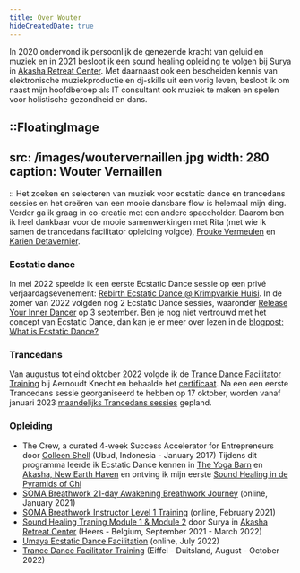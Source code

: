 ```yaml
---
title: Over Wouter
hideCreatedDate: true
---
```


In 2020 ondervond ik persoonlijk de genezende kracht van geluid en muziek en in 2021 besloot ik een sound healing opleiding te volgen bij Surya in [Akasha Retreat Center](https://www.akasharetreatcenter.com/).
Met daarnaast ook een bescheiden kennis van elektronische muziekproductie en dj-skills uit een vorig leven, besloot ik om naast mijn hoofdberoep als IT consultant ook muziek te maken en spelen voor holistische gezondheid en dans.

::FloatingImage
---
src: /images/woutervernaillen.jpg
width: 280
caption: Wouter Vernaillen
---
::
Het zoeken en selecteren van muziek voor ecstatic dance en trancedans sessies en het creëren van een mooie dansbare flow is helemaal mijn ding.
Verder ga ik graag in co-creatie met een andere spaceholder. Daarom ben ik heel dankbaar voor de mooie samenwerkingen met Rita (met wie ik samen de trancedans facilitator opleiding volgde), [Frouke Vermeulen](https://www.artsoundmedicinewoman.com/about/) en [Karien Detavernier](https://www.shamanour.be/autobiografie).

### Ecstatic dance
In mei 2022 speelde ik een eerste Ecstatic Dance sessie op een privé verjaardagsevenement: [Rebirth Ecstatic Dance @ Krimpvarkie Huisi](/news/rebirthecstaticdance). In de zomer van 2022 volgden nog 2 Ecstatic Dance sessies, waaronder [Release Your Inner Dancer](/news/releaseyourinnerdancer) op 3 september. 
Ben je nog niet vertrouwd met het concept van Ecstatic Dance, dan kan je er meer over lezen in de [blogpost: What is Ecstatic Dance?](/news/watisecstaticdance)

### Trancedans
Van augustus tot eind oktober 2022 volgde ik de [Trance Dance Facilitator Training](https://trance-dance.net/events/trancedance-facilitator-training/) bij Aernoudt Knecht en behaalde het [certificaat](https://trance-dance.net/international/facilitators/wouter-vernaillen/).
Na een een eerste Trancedans sessie georganiseerd te hebben op 17 oktober, worden vanaf januari 2023 [maandelijks Trancedans sessies](/trancedance) gepland.

### Opleiding

* The Crew, a curated 4-week Success Accelerator for Entrepreneurs door [Colleen Shell](https://fabx.tv/speaker/colleen-schell/) (Ubud, Indonesia - January 2017)
Tijdens dit programma leerde ik Ecstatic Dance kennen in [The Yoga Barn](https://www.theyogabarn.com) en [Akasha, New Earth Haven](https://newearthhaven.com/) en ontving ik mijn eerste [Sound Healing in de Pyramids of Chi](https://pyramidsofchi.com/)
* [SOMA Breathwork 21-day Awakening Breathwork Journey](https://www.somabreath.com/the-awakening-breathwork-journey-fp/) (online, January 2021)
* [SOMA Breathwork Instructor Level 1 Training](https://www.somabreath.com/breathwork-facilitator-teacher-training-certification/) (online, February 2021)
* [Sound Healing Traning Module 1 & Module 2](https://www.akasharetreatcenter.com/soundhealing-training) door
Surya in [Akasha Retreat Center](https://www.akasharetreatcenter.com/) (Heers - Belgium, September 2021 - March 2022)
* [Umaya Ecstatic Dance Facilitation](https://umaya.love/courses/ecstatic-dance-facilitation-guidelines-tools-exercises/) (online, July 2022)
* [Trance Dance Facilitator Training](https://trance-dance.net/) (Eiffel - Duitsland, August - October 2022)

